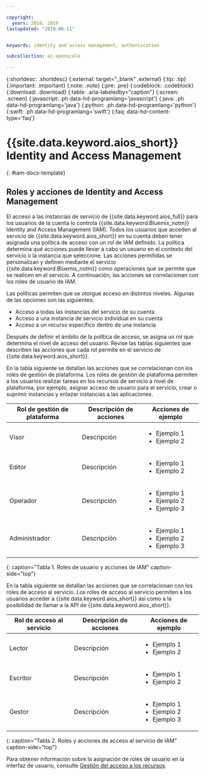 ```yaml
---

copyright:
  years: 2018, 2019
lastupdated: "2019-06-11"


keywords: identity and access management, authentication

subcollection: ai-openscale

---
```


{:shortdesc: .shortdesc}
{:external: target="_blank" .external}
{:tip: .tip}
{:important: .important}
{:note: .note}
{:pre: .pre}
{:codeblock: .codeblock}
{:download: .download}
{:table: .aria-labeledby="caption"}
{:screen: .screen}
{:javascript: .ph data-hd-programlang='javascript'}
{:java: .ph data-hd-programlang='java'}
{:python: .ph data-hd-programlang='python'}
{:swift: .ph data-hd-programlang='swift'}
{:faq: data-hd-content-type='faq'}

# {{site.data.keyword.aios_short}} Identity and Access Management 
{: #iam-docs-template}

## Roles y acciones de Identity and Access Management

El acceso a las instancias de servicio de {{site.data.keyword.aios_full}} para los usuarios de la cuenta lo controla {{site.data.keyword.Bluemix_notm}} Identity and Access Management (IAM). Todos los usuarios que acceden al servicio de {{site.data.keyword.aios_short}} en su cuenta deben tener asignada una política de acceso con un rol de IAM definido. La política determina qué acciones puede llevar a cabo un usuario en el contexto del servicio o la instancia que seleccione. Las acciones permitidas se personalizan y definen mediante el servicio {{site.data.keyword.Bluemix_notm}} como operaciones que se permite que se realicen en el servicio. A continuación, las acciones se correlacionan con los roles de usuario de IAM.

Las políticas permiten que se otorgue acceso en distintos niveles. Algunas de las opciones son las siguientes: 

* Acceso a todas las instancias del servicio de su cuenta
* Acceso a una instancia de servicio individual en su cuenta
* Acceso a un recurso específico dentro de una instancia

Después de definir el ámbito de la política de acceso, se asigna un rol que determina el nivel de acceso del usuario. Revise las tablas siguientes que describen las acciones que cada rol permite en el servicio de {{site.data.keyword.aios_short}}.

En la tabla siguiente se detallan las acciones que se correlacionan con los roles de gestión de plataforma. Los roles de gestión de plataforma permiten a los usuarios realizar tareas en los recursos de servicio a nivel de plataforma, por ejemplo, asignar acceso de usuario para el servicio, crear o suprimir instancias y enlazar instancias a las aplicaciones.

|Rol de gestión de plataforma |Descripción de acciones | Acciones de ejemplo |
|--------------------------|------------------------|-----------------------------------------------------------------|
|Visor                       | Descripción            | <ul><li>  Ejemplo 1</li><li>Ejemplo 2</li></ul>                   |
|Editor                      | Descripción              |<ul><li>Ejemplo 1</li><li>Ejemplo 2</li></ul>                    |
|Operador                    | Descripción              | <ul><li>Ejemplo 1</li><li>Ejemplo 2</li><li>Ejemplo 3</li></ul> |
|Administrador               | Descripción              |<ul><li>Ejemplo 1</li><li>Ejemplo 2</li><li>Ejemplo 3</li></ul>  |
{: caption="Tabla 1. Roles de usuario y acciones de IAM" caption-side="top"}


En la tabla siguiente se detallan las acciones que se correlacionan con los roles de acceso al servicio. Los roles de acceso al servicio permiten a los usuarios acceder a {{site.data.keyword.aios_short}} así como a la posibilidad de llamar a la API de {{site.data.keyword.aios_short}}.

| Rol de acceso al servicio |Descripción de acciones | Acciones de ejemplo |
|---------------------|------------------------|-----------------------------------------------------------------|
|Lector                    | Descripción              | <ul><li>Ejemplo 1</li><li>Ejemplo 2</li></ul>                   |
|Escritor                  | Descripción              |<ul><li>Ejemplo 1</li><li>Ejemplo 2</li></ul>                    |
|Gestor                    | Descripción              | <ul><li>Ejemplo 1</li><li>Ejemplo 2</li><li>Ejemplo 3</li></ul> |
{: caption="Tabla 2. Roles y acciones de acceso al servicio de IAM" caption-side="top"}


Para obtener información sobre la asignación de roles de usuario en la interfaz de usuario, consulte [Gestión del acceso a los recursos](/docs/iam?topic=iam-iammanidaccser#iammanidaccser).

<!-- You can add an extra column to each table if you want to provide the specific action name in dot notation as it is used in the service's registration with IAM. For example: key-protect.keys.create, key-protect.keys.delete) -->
 

